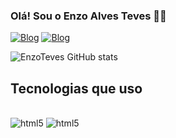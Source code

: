 
### Olá! Sou o Enzo Alves Teves 👋🏼

[![Blog](https://img.shields.io/badge/LinkedIn-0077B5?style=for-the-badge&logo=linkedin&logoColor=whitehttps://www.linkedin.com/in/enzo-teves-202412276/)](https://www.linkedin.com/in/enzo-teves-202412276/)
[![Blog](https://img.shields.io/badge/Instagram-E4405F?style=for-the-badge&logo=instagram&logoColor=white)]()

![EnzoTeves GitHub stats](https://github-readme-stats.vercel.app/api?username=EnzoTeves&show_icons=true&theme=merko)

## Tecnologias que uso 

<div style = "display: inline_block"><br/>
<img align="" alt="html5" src="https://img.shields.io/badge/HTML-239120?style=for-the-badge&logo=html5&logoColor=white">
<img align="" alt="html5" src="https://img.shields.io/badge/Java-ED8B00?style=for-the-badge&logo=openjdk&logoColor=white">
</div>

